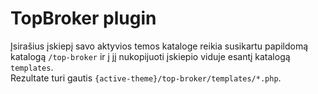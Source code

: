 # TopBroker plugin
Įsirašius įskiepį savo aktyvios temos kataloge reikia susikartu papildomą katalogą `/top-broker`
ir į jį nukopijuoti įskiepio viduje esantį katalogą `templates`.  
Rezultate turi gautis `{active-theme}/top-broker/templates/*.php`. 

